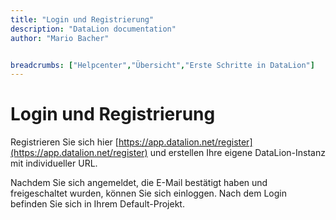 ```yaml
---
title: "Login und Registrierung"
description: "DataLion documentation"
author: "Mario Bacher"


breadcrumbs: ["Helpcenter","Übersicht","Erste Schritte in DataLion"]
---
```


# Login und Registrierung

Registrieren Sie sich hier [https://app.datalion.net/register](https://app.datalion.net/register) und erstellen Ihre eigene DataLion-Instanz mit individueller URL.

Nachdem Sie sich angemeldet, die E-Mail bestätigt haben und freigeschaltet wurden, können Sie sich einloggen. Nach dem Login befinden Sie sich in Ihrem Default-Projekt.
